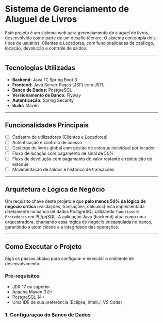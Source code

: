 # Sistema de Gerenciamento de Aluguel de Livros

Este projeto é um sistema web para gerenciamento de aluguel de livros, desenvolvido como parte de um desafio técnico. O sistema contempla dois tipos de usuários: Clientes e Locadores, com funcionalidades de catálogo, locação, devolução e controle de saldos.

---

## Tecnologias Utilizadas

* **Backend:** Java 17, Spring Boot 3
* **Frontend:** Java Server Pages (JSP) com JSTL
* **Banco de Dados:** PostgreSQL
* **Versionamento de Banco:** Flyway
* **Autenticação:** Spring Security
* **Build:** Maven

---

## Funcionalidades Principais

- [ ] Cadastro de utilizadores (Clientes e Locadores)
- [ ] Autenticação e controlo de acesso
- [ ] Catálogo de livros global com gestão de estoque individual por locador
- [ ] Fluxo de locação com pagamento de sinal de 50%
- [ ] Fluxo de devolução com pagamento do valor restante e restituição de estoque
- [ ] Movimentação de saldos e histórico de transações

---

## Arquitetura e Lógica de Negócio

Um requisito chave deste projeto é que **pelo menos 50% da lógica de negócio crítica** (validações, transações, cálculos) está implementada diretamente no banco de dados PostgreSQL utilizando `Functions` e `Procedures` em PL/pgSQL. A aplicação Java (backend) atua como uma orquestradora, chamando essa lógica de negócio encapsulada no banco, garantindo a atomicidade e a integridade das operações.

---

## Como Executar o Projeto

Siga os passos abaixo para configurar e executar o ambiente de desenvolvimento.

### Pré-requisitos

- JDK 17 ou superior
- Apache Maven 3.8+
- PostgreSQL 14+
- Uma IDE de sua preferência (Eclipse, IntelliJ, VS Code)

### 1. Configuração do Banco de Dados
